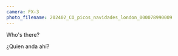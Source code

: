 ```yaml
---
camera: FX-3
photo_filename: 202402_CO_picos_navidades_london_000078990009
---
```


Who's there?

¿Quien anda ahí?